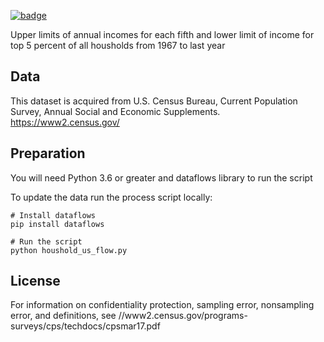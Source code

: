 <a className="gh-badge" href="https://datahub.io/core/household-income-us-historical"><img src="https://badgen.net/badge/icon/View%20on%20datahub.io/orange?icon=https://datahub.io/datahub-cube-badge-icon.svg&label&scale=1.25" alt="badge" /></a>

Upper limits of annual incomes for each fifth and lower limit of income for top 5 percent of all housholds from 1967 to last year

## Data

This dataset is acquired from U.S. Census Bureau, Current Population Survey, Annual Social and Economic Supplements. https://www2.census.gov/

## Preparation

You will need Python 3.6 or greater and dataflows library to run the script

To update the data run the process script locally:

```
# Install dataflows
pip install dataflows

# Run the script
python houshold_us_flow.py
```

## License

For information on confidentiality protection, sampling error, nonsampling error, and definitions, see //www2.census.gov/programs-surveys/cps/techdocs/cpsmar17.pdf
